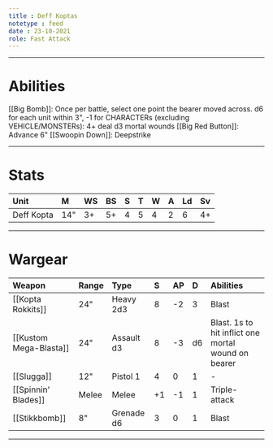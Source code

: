 ```yaml
---
title : Deff Koptas
notetype : feed
date : 23-10-2021
role: Fast Attack
---
```


---
 # Abilities
[[Big Bomb]]: Once per battle, select one point the bearer moved across. d6 for each unit within 3", -1 for CHARACTERs (excluding VEHICLE/MONSTERs): 4+ deal d3 mortal wounds
[[Big Red Button]]: Advance 6"
[[Swoopin Down]]: Deepstrike

---
# Stats
| Unit     | M   | WS  | BS  | S   | T   | W   | A   | Ld  | Sv  |
|:-------- |:--- |:--- |:--- |:--- |:--- |:--- |:--- |:--- |:--- |
| Deff Kopta | 14" | 3+ | 5+ | 4 | 5 | 4 | 2 | 6 | 4+ |

---

# Wargear
| Weapon                 | Range | Type       | S   | AP  | D   | Abilities                                           |
|:---------------------- |:----- |:---------- |:--- |:--- |:--- |:--------------------------------------------------- |
| [[Kopta Rokkits]]      | 24"   | Heavy 2d3  | 8   | -2  | 3   | Blast                                               |
| [[Kustom Mega-Blasta]] | 24"   | Assault d3 | 8   | -3  | d6  | Blast. 1s to hit inflict one mortal wound on bearer |
| [[Slugga]]             | 12"   | Pistol 1   | 4   | 0   | 1   | -                                                   |
| [[Spinnin' Blades]]    | Melee | Melee      | +1  | -1  | 1   | Triple-attack                                       |
| [[Stikkbomb]]          | 8"    | Grenade d6 | 3   | 0   | 1   | Blast                                               |

---
